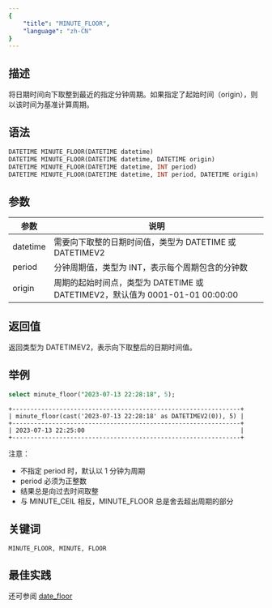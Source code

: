```yaml
---
{
    "title": "MINUTE_FLOOR",
    "language": "zh-CN"
}
---
```


<!-- 
Licensed to the Apache Software Foundation (ASF) under one
or more contributor license agreements.  See the NOTICE file
distributed with this work for additional information
regarding copyright ownership.  The ASF licenses this file
to you under the Apache License, Version 2.0 (the
"License"); you may not use this file except in compliance
with the License.  You may obtain a copy of the License at

  http://www.apache.org/licenses/LICENSE-2.0

Unless required by applicable law or agreed to in writing,
software distributed under the License is distributed on an
"AS IS" BASIS, WITHOUT WARRANTIES OR CONDITIONS OF ANY
KIND, either express or implied.  See the License for the
specific language governing permissions and limitations
under the License.
-->

## 描述

将日期时间向下取整到最近的指定分钟周期。如果指定了起始时间（origin），则以该时间为基准计算周期。

## 语法

```sql
DATETIME MINUTE_FLOOR(DATETIME datetime)
DATETIME MINUTE_FLOOR(DATETIME datetime, DATETIME origin)
DATETIME MINUTE_FLOOR(DATETIME datetime, INT period)
DATETIME MINUTE_FLOOR(DATETIME datetime, INT period, DATETIME origin)
```

## 参数

| 参数 | 说明 |
| ---- | ---- |
| datetime | 需要向下取整的日期时间值，类型为 DATETIME 或 DATETIMEV2 |
| period | 分钟周期值，类型为 INT，表示每个周期包含的分钟数 |
| origin | 周期的起始时间点，类型为 DATETIME 或 DATETIMEV2，默认值为 0001-01-01 00:00:00 |

## 返回值

返回类型为 DATETIMEV2，表示向下取整后的日期时间值。

## 举例

```sql
select minute_floor("2023-07-13 22:28:18", 5);
```

```plaintext
+---------------------------------------------------------------+
| minute_floor(cast('2023-07-13 22:28:18' as DATETIMEV2(0)), 5) |
+---------------------------------------------------------------+
| 2023-07-13 22:25:00                                           |
+---------------------------------------------------------------+
```

注意：
- 不指定 period 时，默认以 1 分钟为周期
- period 必须为正整数
- 结果总是向过去时间取整
- 与 MINUTE_CEIL 相反，MINUTE_FLOOR 总是舍去超出周期的部分

## 关键词

    MINUTE_FLOOR, MINUTE, FLOOR

## 最佳实践

还可参阅 [date_floor](./date_floor)
